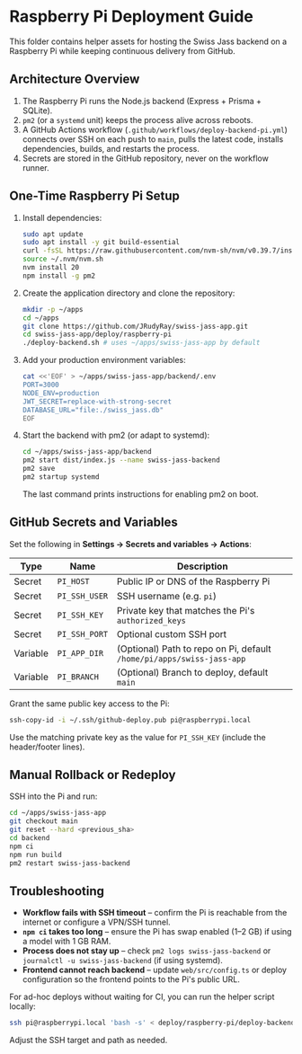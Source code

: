 # Raspberry Pi Deployment Guide

This folder contains helper assets for hosting the Swiss Jass backend on a Raspberry Pi while keeping continuous delivery from GitHub.

## Architecture Overview

1. The Raspberry Pi runs the Node.js backend (Express + Prisma + SQLite).
2. `pm2` (or a `systemd` unit) keeps the process alive across reboots.
3. A GitHub Actions workflow (`.github/workflows/deploy-backend-pi.yml`) connects over SSH on each push to `main`, pulls the latest code, installs dependencies, builds, and restarts the process.
4. Secrets are stored in the GitHub repository, never on the workflow runner.

## One-Time Raspberry Pi Setup

1. Install dependencies:
   ```bash
   sudo apt update
   sudo apt install -y git build-essential
   curl -fsSL https://raw.githubusercontent.com/nvm-sh/nvm/v0.39.7/install.sh | bash
   source ~/.nvm/nvm.sh
   nvm install 20
   npm install -g pm2
   ```
2. Create the application directory and clone the repository:
   ```bash
   mkdir -p ~/apps
   cd ~/apps
   git clone https://github.com/JRudyRay/swiss-jass-app.git
   cd swiss-jass-app/deploy/raspberry-pi
   ./deploy-backend.sh # uses ~/apps/swiss-jass-app by default
   ```
3. Add your production environment variables:
   ```bash
   cat <<'EOF' > ~/apps/swiss-jass-app/backend/.env
   PORT=3000
   NODE_ENV=production
   JWT_SECRET=replace-with-strong-secret
   DATABASE_URL="file:./swiss_jass.db"
   EOF
   ```
4. Start the backend with pm2 (or adapt to systemd):
   ```bash
   cd ~/apps/swiss-jass-app/backend
   pm2 start dist/index.js --name swiss-jass-backend
   pm2 save
   pm2 startup systemd
   ```
   The last command prints instructions for enabling pm2 on boot.

## GitHub Secrets and Variables

Set the following in **Settings → Secrets and variables → Actions**:

| Type    | Name          | Description                                      |
|---------|---------------|--------------------------------------------------|
| Secret  | `PI_HOST`     | Public IP or DNS of the Raspberry Pi             |
| Secret  | `PI_SSH_USER` | SSH username (e.g. `pi`)                         |
| Secret  | `PI_SSH_KEY`  | Private key that matches the Pi's `authorized_keys` |
| Secret  | `PI_SSH_PORT` | Optional custom SSH port                         |
| Variable| `PI_APP_DIR`  | (Optional) Path to repo on Pi, default `/home/pi/apps/swiss-jass-app` |
| Variable| `PI_BRANCH`   | (Optional) Branch to deploy, default `main`      |

Grant the same public key access to the Pi:
```bash
ssh-copy-id -i ~/.ssh/github-deploy.pub pi@raspberrypi.local
```
Use the matching private key as the value for `PI_SSH_KEY` (include the header/footer lines).

## Manual Rollback or Redeploy

SSH into the Pi and run:
```bash
cd ~/apps/swiss-jass-app
git checkout main
git reset --hard <previous_sha>
cd backend
npm ci
npm run build
pm2 restart swiss-jass-backend
```

## Troubleshooting

- **Workflow fails with SSH timeout** – confirm the Pi is reachable from the internet or configure a VPN/SSH tunnel.
- **`npm ci` takes too long** – ensure the Pi has swap enabled (1–2 GB) if using a model with 1 GB RAM.
- **Process does not stay up** – check `pm2 logs swiss-jass-backend` or `journalctl -u swiss-jass-backend` (if using systemd).
- **Frontend cannot reach backend** – update `web/src/config.ts` or deploy configuration so the frontend points to the Pi's public URL.

For ad-hoc deploys without waiting for CI, you can run the helper script locally:
```bash
ssh pi@raspberrypi.local 'bash -s' < deploy/raspberry-pi/deploy-backend.sh
```
Adjust the SSH target and path as needed.
